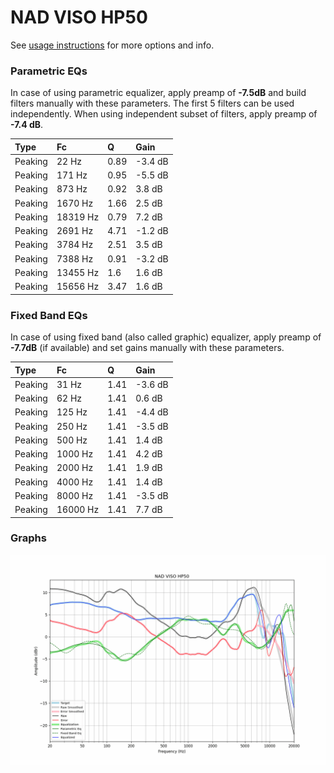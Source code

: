 # NAD VISO HP50
See [usage instructions](https://github.com/jaakkopasanen/AutoEq#usage) for more options and info.

### Parametric EQs
In case of using parametric equalizer, apply preamp of **-7.5dB** and build filters manually
with these parameters. The first 5 filters can be used independently.
When using independent subset of filters, apply preamp of **-7.4 dB**.

| Type    | Fc       |    Q | Gain    |
|:--------|:---------|:-----|:--------|
| Peaking | 22 Hz    | 0.89 | -3.4 dB |
| Peaking | 171 Hz   | 0.95 | -5.5 dB |
| Peaking | 873 Hz   | 0.92 | 3.8 dB  |
| Peaking | 1670 Hz  | 1.66 | 2.5 dB  |
| Peaking | 18319 Hz | 0.79 | 7.2 dB  |
| Peaking | 2691 Hz  | 4.71 | -1.2 dB |
| Peaking | 3784 Hz  | 2.51 | 3.5 dB  |
| Peaking | 7388 Hz  | 0.91 | -3.2 dB |
| Peaking | 13455 Hz | 1.6  | 1.6 dB  |
| Peaking | 15656 Hz | 3.47 | 1.6 dB  |

### Fixed Band EQs
In case of using fixed band (also called graphic) equalizer, apply preamp of **-7.7dB**
(if available) and set gains manually with these parameters.

| Type    | Fc       |    Q | Gain    |
|:--------|:---------|:-----|:--------|
| Peaking | 31 Hz    | 1.41 | -3.6 dB |
| Peaking | 62 Hz    | 1.41 | 0.6 dB  |
| Peaking | 125 Hz   | 1.41 | -4.4 dB |
| Peaking | 250 Hz   | 1.41 | -3.5 dB |
| Peaking | 500 Hz   | 1.41 | 1.4 dB  |
| Peaking | 1000 Hz  | 1.41 | 4.2 dB  |
| Peaking | 2000 Hz  | 1.41 | 1.9 dB  |
| Peaking | 4000 Hz  | 1.41 | 1.4 dB  |
| Peaking | 8000 Hz  | 1.41 | -3.5 dB |
| Peaking | 16000 Hz | 1.41 | 7.7 dB  |

### Graphs
![](./NAD%20VISO%20HP50.png)